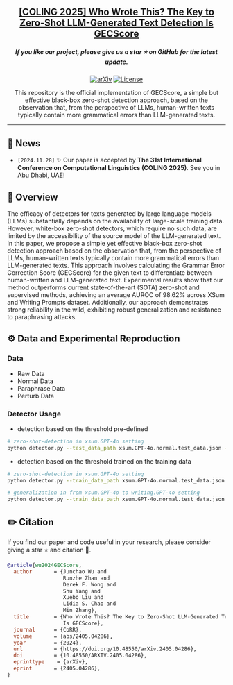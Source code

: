 
<h2 align="center"> <a href="https://arxiv.org/abs/2405.04286">[COLING 2025] Who Wrote This? The Key to Zero-Shot LLM-Generated Text Detection Is GECScore </a></h2>

<h5 align="center"> 

If you like our project, please give us a star ⭐ on GitHub for the latest update.  </h2>

</h5>

<div align=center>
  
[![arXiv](https://img.shields.io/badge/Arxiv-2410.23746-b31b1b.svg?logo=arXiv)](https://arxiv.org/abs/2410.23746)
[![License](https://img.shields.io/badge/License-Apache%202.0-yellow)](https://github.com/PKU-YuanGroup/ChronoMagic-Bench/blob/main/LICENSE)

This repository is the official implementation of GECScore, a simple but effective black-box zero-shot detection approach, based on the observation that, from the perspective of LLMs, human-written texts typically contain more grammatical errors than LLM-generated texts.
</div>

---

## 📣 News

* `[2024.11.28]`  ✨ Our paper is accepted by **The 31st International Conference on Computational Linguistics (COLING 2025)**. See you in Abu Dhabi, UAE!

## 🧐 Overview

The efficacy of detectors for texts generated by large language models (LLMs) substantially depends on the availability of large-scale training data. However, white-box zero-shot detectors, which require no such data, are limited by the accessibility of the source model of the LLM-generated text. In this paper, we propose a simple yet effective black-box zero-shot detection approach based on the observation that, from the perspective of LLMs, human-written texts typically contain more grammatical errors than LLM-generated texts. This approach involves calculating the Grammar Error Correction Score (GECScore) for the given text to differentiate between human-written and LLM-generated text. Experimental results show that our method outperforms current state-of-the-art (SOTA) zero-shot and supervised methods, achieving an average AUROC of 98.62\% across XSum and Writing Prompts dataset. Additionally, our approach demonstrates strong reliability in the wild, exhibiting robust generalization and resistance to paraphrasing attacks.

## ⚙️ Data and Experimental Reproduction

### Data

- Raw Data
- Normal Data
- Paraphrase Data
- Perturb Data

### Detector Usage

- detection based on the threshold pre-defined
```bash
# zero-shot-detection in xsum.GPT-4o setting
python detector.py --test_data_path xsum.GPT-4o.normal.test_data.json --threshold True --threshold_value 0.9243697428995128
```
  

- detection based on the threshold trained on the training data
```bash
# zero-shot-detection in xsum.GPT-4o setting
python detector.py --train_data_path xsum.GPT-4o.normal.test_data.json --test_data_path xsum.GPT-4o.normal.test_data.json 

# generalization in from xsum.GPT-4o to writing.GPT-4o setting
python detector.py --train_data_path xsum.GPT-4o.normal.test_data.json --test_data_path writing.GPT-4o.normal.test_data.json
```



## ✏️ Citation

If you find our paper and code useful in your research, please consider giving a star ⭐ and citation 📝.

```BibTeX
@article{wu2024GECScore,
  author       = {Junchao Wu and
                  Runzhe Zhan and
                  Derek F. Wong and
                  Shu Yang and
                  Xuebo Liu and
                  Lidia S. Chao and
                  Min Zhang},
  title        = {Who Wrote This? The Key to Zero-Shot LLM-Generated Text Detection
                  Is GECScore},
  journal      = {CoRR},
  volume       = {abs/2405.04286},
  year         = {2024},
  url          = {https://doi.org/10.48550/arXiv.2405.04286},
  doi          = {10.48550/ARXIV.2405.04286},
  eprinttype    = {arXiv},
  eprint       = {2405.04286},
}
```
